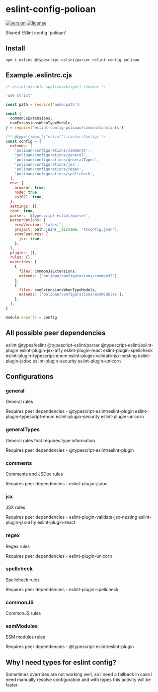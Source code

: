 # eslint-config-polioan
[![version](https://img.shields.io/npm/v/eslint-config-polioan)](https://www.npmjs.com/package/eslint-config-polioan)
[![license](https://img.shields.io/github/license/polioan/eslint-config-polioan)](https://opensource.org/licenses/MIT)

Shared ESlint config 'polioan'

## Install

```shell
npm i eslint @typescript-eslint/parser eslint-config-polioan
```

## Example .eslintrc.cjs

```js
/* eslint-disable spellcheck/spell-checker */

'use strict'

const path = require('node:path')

const {
  commonJsExtensions,
  esmExtensionsWhenTypeModule,
} = require('eslint-config-polioan/common/constants')

/** @type {import("eslint").Linter.Config} */
const config = {
  extends: [
    'polioan/configurations/comments',
    'polioan/configurations/general',
    'polioan/configurations/generalTypes',
    'polioan/configurations/jsx',
    'polioan/configurations/regex',
    'polioan/configurations/spellcheck',
  ],
  env: {
    browser: true,
    node: true,
    es2021: true,
  },
  settings: {},
  root: true,
  parser: '@typescript-eslint/parser',
  parserOptions: {
    ecmaVersion: 'latest',
    project: path.join(__dirname, 'tsconfig.json'),
    ecmaFeatures: {
      jsx: true,
    },
  },
  plugins: [],
  rules: {},
  overrides: [
    {
      files: commonJsExtensions,
      extends: ['polioan/configurations/commonJS'],
    },
    {
      files: esmExtensionsWhenTypeModule,
      extends: ['polioan/configurations/esmModules'],
    },
  ],
}

module.exports = config
```

## All possible peer dependencies

eslint @types/eslint @typescript-eslint/parser @typescript-eslint/eslint-plugin eslint-plugin-jsx-a11y eslint-plugin-react eslint-plugin-spellcheck eslint-plugin-typescript-enum eslint-plugin-validate-jsx-nesting eslint-plugin-jsdoc eslint-plugin-security eslint-plugin-unicorn

## Configurations

### general

General rules

Requires peer dependencies - @typescript-eslint/eslint-plugin eslint-plugin-typescript-enum eslint-plugin-security eslint-plugin-unicorn

### generalTypes

General rules that requires type information

Requires peer dependencies - @typescript-eslint/eslint-plugin

### comments

Comments and JSDoc rules

Requires peer dependencies - eslint-plugin-jsdoc

### jsx

JSX rules

Requires peer dependencies - eslint-plugin-validate-jsx-nesting eslint-plugin-jsx-a11y eslint-plugin-react

### regex

Regex rules

Requires peer dependencies - eslint-plugin-unicorn

### spellcheck

Spellcheck rules

Requires peer dependencies - eslint-plugin-spellcheck

### commonJS

CommonJS rules

### esmModules

ESM modules rules

Requires peer dependencies - @typescript-eslint/eslint-plugin

## Why I need types for eslint config? 

Sometimes overrides are not working well, so I need a fallback in case I need manually resolve configuration and with types this activity will be faster.
